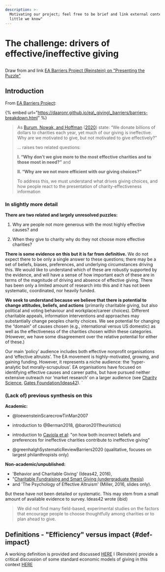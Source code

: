 ```yaml
---
description: >-
  Motivating our project; feel free to be brief and link external content.  "How
  little we know"
---
```


# The challenge: drivers of effective/ineffective giving

##

Draw from and link [EA Barriers Project \(Reinstein\) on "Presenting the Puzzle"](https://daaronr.github.io/ea_giving_barriers/present-puzzle.html)


## Introduction

From [EA Barriers Project](https://daaronr.github.io/ea_giving_barriers/present-puzzle.html):

{% embed url="https://daaronr.github.io/ea\_giving\_barriers/barriers-breakdown.html" %}

> As [Burum, Nowak, and Hoffman](https://daaronr.github.io/ea_giving_barriers/present-puzzle.html#ref-burumEvolutionaryExplanationIneffective2020) \([2020](https://daaronr.github.io/ea_giving_barriers/present-puzzle.html#ref-burumEvolutionaryExplanationIneffective2020)\) state: “We donate billions of dollars to charities each year, yet much of our giving is ineffective. Why are we motivated to give, but not motivated to give effectively?”
>
> ... raises two related questions:
>
> **I. “Why don’t we give more to the most effective charities and to those most in need?”** and
>
> **II. “Why are we not more efficient with our giving choices?”**
>
> To address this, we must understand what drives giving choices, and how people react to the presentation of charity-effectiveness information

### In slightly more detail

**There are two related and largely unresolved puzzles:**

1. Why are people not more generous with the most highly effective causes? and

2. When they give to charity why do they not choose more effective charities?

**There is some evidence on this but it is far from definitive.** We do not expect there to be only a single answer to these questions; there may be a set of beliefs, biases, preferences, and underlying circumstances driving this. We would like to understand which of these are robustly supported by the evidence, and will have a sense of how important each of these are in terms of the magnitude of driving and absence of effective giving. There has been only a limited amount of research into this and it has not been systematic, coordinated, nor heavily funded.

**We seek to understand because we believe that there is potential to change attitudes, beliefs, and actions** (primarily charitable giving, but also  political and voting behaviour and workplace/career choices). Different charitable appeals, information interventions and approaches may substantially change peoples charity choices. We see potential for changing the “domain” of causes chosen (e.g., international versus US domestic) as well as  the effectiveness of the charities chosen within these categories. (However, we have some disagreement over the relative potential for either of these.)

Our main ‘policy’ audience includes both effective nonprofit organisations and ‘effective altruists’. The EA movement is highly-motivated, growing, and gaining funding. However, it represents a niche audience: the ‘hyper-analytic but morally-scrupulous’. EA organisations have focused on identifying effective causes and career paths, but have pursued neither extensive outreach nor ‘market research’ on a larger audience (see [Charity Science](http://www.charityscience.com/operations-details/scaling-down-charity-science-outreach), [Gates Foundation/Ideas42](http://www.ideas42.org/wp-content/uploads/2018/08/ideas42-Best-of-Intentions_Charitable-Giving-1.pdf)).
`

###  \(Lack of\) previous synthesis on this


**Academic:**

- @loewensteinScarecrowTinMan2007
- introduction to @Berman2018, @baron2011heuristics)
- introduction to [Caviola et al](http://journal.sjdm.org/19/190810/jdm190810.pdf):  "on how both incorrect beliefs and preferences for ineffective charities contribute to ineffective giving"

- @greenhalghSystematicReviewBarriers2020  (qualitative, focuses on largest philanthropists only)

**Non-academic/unpublished:**

-  'Behavior and Charitable Giving' (Ideas42, 2016),
-  "[Charitable Fundraising and Smart Giving (undergraduate thesis)](https://aarongertler.net/wp-content/uploads/2018/01/Aaron-Gertler-Senior-Thesis-full-bibliography-1.pdf)
- and 'The Psychology of Effective Altruism' (Miller, 2016, slides only).

But these have not been detailed or systematic. This may stem from a small amount of available evidence to survey. Ideas42 wrote (ibid)



> We did not find many field-based, experimental studies on the factors that encourage people to choose thoughtfully among charities or to plan ahead to give.












## Definitions - "Efficiency" versus impact {#def-impact}

A working definition is provided and discussed [HERE](https://daaronr.github.io/ea_giving_barriers/present-puzzle.html#def-impact)
I (Reinstein) provide a critical discussion of some standard economic models of giving in this context [HERE](https://daaronr.github.io/ea_giving_barriers/present-puzzle.html#why-puzzle)
